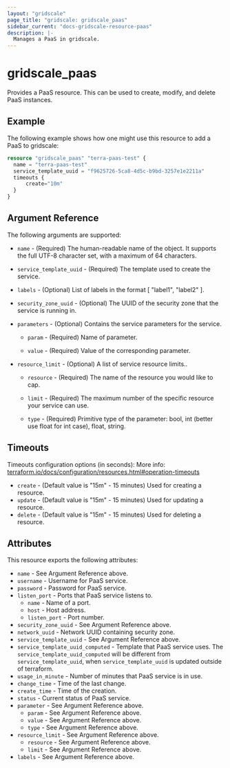 ```yaml
---
layout: "gridscale"
page_title: "gridscale: gridscale_paas"
sidebar_current: "docs-gridscale-resource-paas"
description: |-
  Manages a PaaS in gridscale.
---
```


# gridscale_paas

Provides a PaaS resource. This can be used to create, modify, and delete PaaS instances.

## Example

The following example shows how one might use this resource to add a PaaS to gridscale:

```terraform
resource "gridscale_paas" "terra-paas-test" {
  name = "terra-paas-test"
  service_template_uuid = "f9625726-5ca8-4d5c-b9bd-3257e1e2211a"
  timeouts {
      create="10m"
  }
}
```

## Argument Reference

The following arguments are supported:

* `name` - (Required) The human-readable name of the object. It supports the full UTF-8 character set, with a maximum of 64 characters.

* `service_template_uuid` - (Required) The template used to create the service.

* `labels` - (Optional) List of labels in the format [ "label1", "label2" ].

* `security_zone_uuid` - (Optional) The UUID of the security zone that the service is running in.

* `parameters` - (Optional) Contains the service parameters for the service.

  * `param` - (Required) Name of parameter.

  * `value` - (Required) Value of the corresponding parameter.

* `resource_limit` - (Optional) A list of service resource limits..

  * `resource` - (Required) The name of the resource you would like to cap.

  * `limit` - (Required) The maximum number of the specific resource your service can use.

  * `type` - (Required) Primitive type of the parameter: bool, int (better use float for int case), float, string.

## Timeouts

Timeouts configuration options (in seconds):
More info: [terraform.io/docs/configuration/resources.html#operation-timeouts](https://www.terraform.io/docs/configuration/resources.html#operation-timeouts)

* `create` - (Default value is "15m" - 15 minutes) Used for creating a resource.
* `update` - (Default value is "15m" - 15 minutes) Used for updating a resource.
* `delete` - (Default value is "15m" - 15 minutes) Used for deleting a resource.

## Attributes

This resource exports the following attributes:

* `name` - See Argument Reference above.
* `username` - Username for PaaS service.
* `password` - Password for PaaS service.
* `listen_port` - Ports that PaaS service listens to.
  * `name` - Name of a port.
  * `host` - Host address.
  * `listen_port` - Port number.
* `security_zone_uuid` - See Argument Reference above.
* `network_uuid` - Network UUID containing security zone.
* `service_template_uuid` - See Argument Reference above.
* `service_template_uuid_computed` - Template that PaaS service uses. The `service_template_uuid_computed` will be different from `service_template_uuid`, when `service_template_uuid` is updated outside of terraform.
* `usage_in_minute` - Number of minutes that PaaS service is in use.
* `change_time` - Time of the last change.
* `create_time` - Time of the creation.
* `status` - Current status of PaaS service.
* `parameter` - See Argument Reference above.
  * `param` - See Argument Reference above.
  * `value` - See Argument Reference above.
  * `type` - See Argument Reference above.
* `resource_limit` - See Argument Reference above.
  * `resource` - See Argument Reference above.
  * `limit` - See Argument Reference above.
* `labels` - See Argument Reference above.
